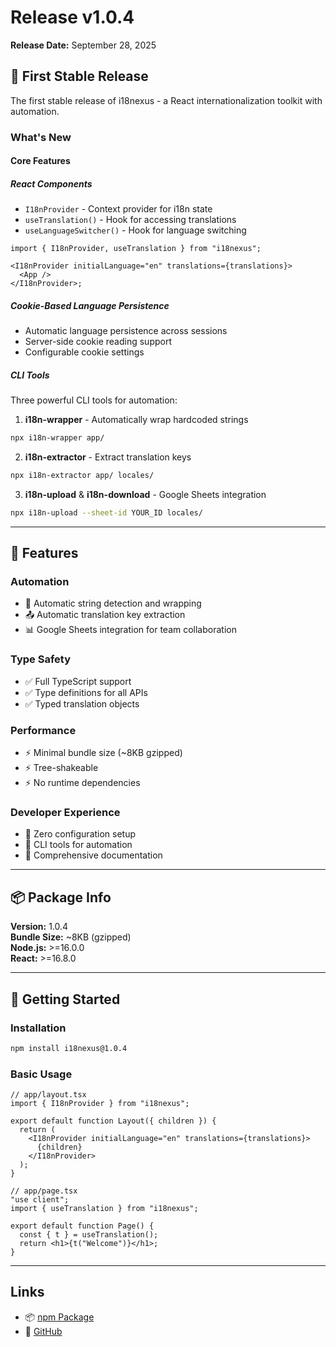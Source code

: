 # Release v1.0.4

**Release Date:** September 28, 2025

## 🎉 First Stable Release

The first stable release of i18nexus - a React internationalization toolkit with automation.

### What's New

#### Core Features

##### React Components

- `I18nProvider` - Context provider for i18n state
- `useTranslation()` - Hook for accessing translations
- `useLanguageSwitcher()` - Hook for language switching

```tsx
import { I18nProvider, useTranslation } from "i18nexus";

<I18nProvider initialLanguage="en" translations={translations}>
  <App />
</I18nProvider>;
```

##### Cookie-Based Language Persistence

- Automatic language persistence across sessions
- Server-side cookie reading support
- Configurable cookie settings

##### CLI Tools

Three powerful CLI tools for automation:

1. **i18n-wrapper** - Automatically wrap hardcoded strings

```bash
npx i18n-wrapper app/
```

2. **i18n-extractor** - Extract translation keys

```bash
npx i18n-extractor app/ locales/
```

3. **i18n-upload** & **i18n-download** - Google Sheets integration

```bash
npx i18n-upload --sheet-id YOUR_ID locales/
```

---

## 🎯 Features

### Automation

- 🤖 Automatic string detection and wrapping
- 📤 Automatic translation key extraction
- 📊 Google Sheets integration for team collaboration

### Type Safety

- ✅ Full TypeScript support
- ✅ Type definitions for all APIs
- ✅ Typed translation objects

### Performance

- ⚡ Minimal bundle size (~8KB gzipped)
- ⚡ Tree-shakeable
- ⚡ No runtime dependencies

### Developer Experience

- 🎯 Zero configuration setup
- 🔧 CLI tools for automation
- 📖 Comprehensive documentation

---

## 📦 Package Info

**Version:** 1.0.4  
**Bundle Size:** ~8KB (gzipped)  
**Node.js:** >=16.0.0  
**React:** >=16.8.0

---

## 🚀 Getting Started

### Installation

```bash
npm install i18nexus@1.0.4
```

### Basic Usage

```tsx
// app/layout.tsx
import { I18nProvider } from "i18nexus";

export default function Layout({ children }) {
  return (
    <I18nProvider initialLanguage="en" translations={translations}>
      {children}
    </I18nProvider>
  );
}
```

```tsx
// app/page.tsx
"use client";
import { useTranslation } from "i18nexus";

export default function Page() {
  const { t } = useTranslation();
  return <h1>{t("Welcome")}</h1>;
}
```

---

## Links

- 📦 [npm Package](https://www.npmjs.com/package/i18nexus)
- 🐙 [GitHub](https://github.com/manNomi/i18nexus)
